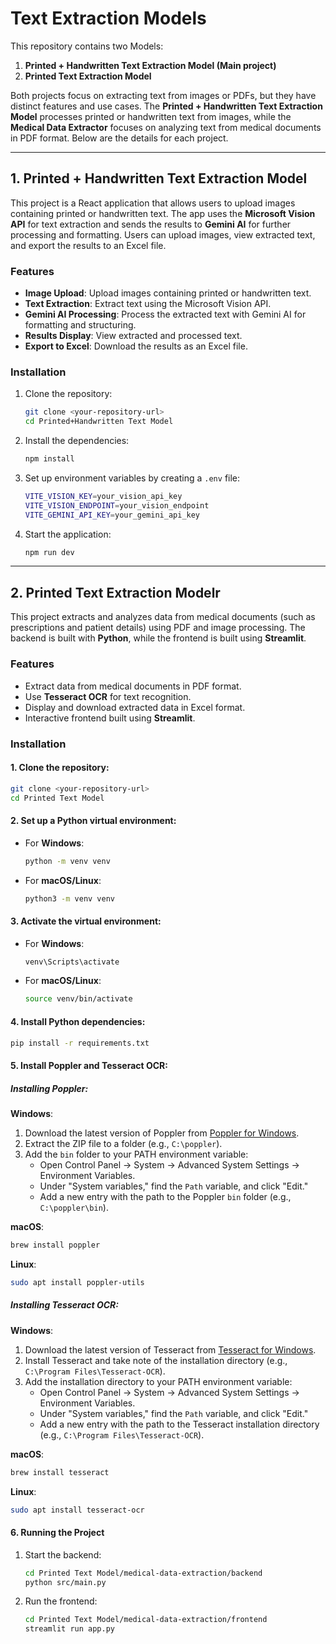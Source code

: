 # Text Extraction Models

This repository contains two Models: 

1. **Printed + Handwritten Text Extraction Model (Main project)**
2. **Printed Text Extraction Model**

Both projects focus on extracting text from images or PDFs, but they have distinct features and use cases. The **Printed + Handwritten Text Extraction Model** processes printed or handwritten text from images, while the **Medical Data Extractor** focuses on analyzing text from medical documents in PDF format. Below are the details for each project.

---

## 1. Printed + Handwritten Text Extraction Model

This project is a React application that allows users to upload images containing printed or handwritten text. The app uses the **Microsoft Vision API** for text extraction and sends the results to **Gemini AI** for further processing and formatting. Users can upload images, view extracted text, and export the results to an Excel file.

### Features

- **Image Upload**: Upload images containing printed or handwritten text.
- **Text Extraction**: Extract text using the Microsoft Vision API.
- **Gemini AI Processing**: Process the extracted text with Gemini AI for formatting and structuring.
- **Results Display**: View extracted and processed text.
- **Export to Excel**: Download the results as an Excel file.

### Installation

1. Clone the repository:
   ```bash
   git clone <your-repository-url>
   cd Printed+Handwritten Text Model
   ```

2. Install the dependencies:
   ```bash
   npm install
   ```

3. Set up environment variables by creating a `.env` file:
   ```bash
   VITE_VISION_KEY=your_vision_api_key
   VITE_VISION_ENDPOINT=your_vision_endpoint
   VITE_GEMINI_API_KEY=your_gemini_api_key
   ```

4. Start the application:
   ```bash
   npm run dev
   ```

---

## 2. Printed Text Extraction Modelr

This project extracts and analyzes data from medical documents (such as prescriptions and patient details) using PDF and image processing. The backend is built with **Python**, while the frontend is built using **Streamlit**.

### Features

- Extract data from medical documents in PDF format.
- Use **Tesseract OCR** for text recognition.
- Display and download extracted data in Excel format.
- Interactive frontend built using **Streamlit**.

### Installation

#### 1. Clone the repository:
   ```bash
   git clone <your-repository-url>
   cd Printed Text Model
   ```

#### 2. Set up a Python virtual environment:

- For **Windows**:
  ```bash
  python -m venv venv
  ```

- For **macOS/Linux**:
  ```bash
  python3 -m venv venv
  ```

#### 3. Activate the virtual environment:

- For **Windows**:
  ```bash
  venv\Scripts\activate
  ```

- For **macOS/Linux**:
  ```bash
  source venv/bin/activate
  ```

#### 4. Install Python dependencies:
   ```bash
   pip install -r requirements.txt
   ```

#### 5. Install **Poppler** and **Tesseract OCR**:

##### Installing **Poppler**:

**Windows**:
1. Download the latest version of Poppler from [Poppler for Windows](http://blog.alivate.com.au/poppler-windows/).
2. Extract the ZIP file to a folder (e.g., `C:\poppler`).
3. Add the `bin` folder to your PATH environment variable:
   - Open Control Panel -> System -> Advanced System Settings -> Environment Variables.
   - Under "System variables," find the `Path` variable, and click "Edit."
   - Add a new entry with the path to the Poppler `bin` folder (e.g., `C:\poppler\bin`).
   
**macOS**:
   ```bash
   brew install poppler
   ```

**Linux**:
   ```bash
   sudo apt install poppler-utils
   ```

##### Installing **Tesseract OCR**:

**Windows**:
1. Download the latest version of Tesseract from [Tesseract for Windows](https://github.com/UB-Mannheim/tesseract/wiki).
2. Install Tesseract and take note of the installation directory (e.g., `C:\Program Files\Tesseract-OCR`).
3. Add the installation directory to your PATH environment variable:
   - Open Control Panel -> System -> Advanced System Settings -> Environment Variables.
   - Under "System variables," find the `Path` variable, and click "Edit."
   - Add a new entry with the path to the Tesseract installation directory (e.g., `C:\Program Files\Tesseract-OCR`).

**macOS**:
   ```bash
   brew install tesseract
   ```

**Linux**:
   ```bash
   sudo apt install tesseract-ocr
   ```

#### 6. Running the Project

1. Start the backend:
   ```bash
   cd Printed Text Model/medical-data-extraction/backend
   python src/main.py
   ```

2. Run the frontend:
   ```bash
   cd Printed Text Model/medical-data-extraction/frontend
   streamlit run app.py
   ```